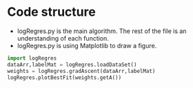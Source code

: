 # Code structure

* logRegres.py is the main algorithm. The rest of the file is an understanding of each function.
* logRegres.py is using Matplotlib to draw a figure.

```python
import logRegres
dataArr,labelMat = logRegres.loadDataSet()
weights = logRegres.gradAscent(dataArr,labelMat)
logRegres.plotBestFit(weights.getA())
```

